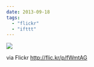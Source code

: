 ```yaml
---
date: 2013-09-18
tags: 
  - "flickr"
  - "ifttt"
---
```


![](http://farm4.staticflickr.com/3692/9804080616_2e3844cd8b_b.jpg)  

  
  
via Flickr http://flic.kr/p/fWmtAG
